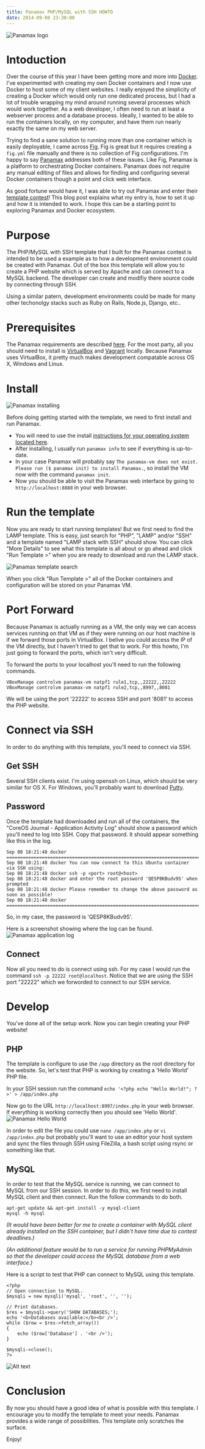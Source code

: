 ```yaml
---
title: Panamax PHP/MySQL with SSH HOWTO
date: 2014-09-08 23:30:00
---
```


![Panamax logo](/images/panamax_logo.png)

# Intoduction

Over the course of this year I have been getting more and more into [Docker](https://www.docker.com/).  I've experimented with creating my own Docker containers and I now use Docker to host some of my client websites.  I really enjoyed the simplicity of creating a Docker which would only run one dedicated process, but I had a lot of trouble wrapping my mind around running several processes which would work together.  As a web developer, I often need to run at least a webserver process and a database process.  Ideally, I wanted to be able to run the containers locally, on my computer, and have them run nearly exactly the same on my web server.

Trying to find a sane solution to running more than one container which is easily deployable, I came across [Fig](http://www.fig.sh/).  Fig is great but it requires creating a `fig.yml` file manually and there is no collection of Fig configurations.  I'm happy to say [Panamax](http://panamax.io/) addresses both of these issues.  Like Fig, Panamax is a platform to orchestrating Docker containers.  Panamax does not require any manual editing of files and allows for finding and configuring several Docker containers though a point and click web interface.

As good fortune would have it, I was able to try out Panamax and enter their [template contest](http://panamax.io/contest/)!  This blog post explains what my entry is, how to set it up and how it is intended to work.  I hope this can be a starting point to exploring Panamax and Docker ecosystem.

# Purpose

The PHP/MySQL with SSH template that I built for the Panamax contest is intended to be used a example as to how a development environment could be created with Panamax. Out of the box this template will allow you to create a PHP website which is served by Apache and can connect to a MySQL backend.  The developer can create and modifiy there source code by connecting through SSH.

Using a similar patern, development environments could be made for many other techonolgy stacks such as Ruby on Rails, Node.js, Django, etc..

# Prerequisites

The Panamax requirements are described [here](https://github.com/CenturyLinkLabs/panamax-ui/wiki/Installing-Panamax).  For the most party, all you should need to install is [VirtualBox](https://www.virtualbox.org/) and [Vagrant](https://www.vagrantup.com/) locally.  Because Panamax uses VirtualBox, it pretty much makes development compatable across OS X, Windows and Linux.

# Install

![Panamax installing](/images/panamax_installing.png)

Before doing getting started with the template, we need to first install and run Panamax.

* You will need to use the install [instructions for your operating system located here](https://github.com/CenturyLinkLabs/panamax-ui/wiki/Installing-Panamax).
* After installing, I usually run `panamax info` to see if everything is up-to-date.
* In your case Panamax will probably say `The panamax-vm does not exist. Please run ($ panamax init) to install Panamax.`, so install the VM now with the command `panamax init`.
* Now you should be able to visit the Panamax web interface by going to `http://localhost:8888` in your web browser.

# Run the template

Now you are ready to start running templates!  But we first need to find the LAMP template. This is easy, just search for "PHP", "LAMP" and/or "SSH" and a template named "LAMP stack with SSH" should show. You can click "More Details" to see what this template is all about or go ahead and click "Run Template >" when you are ready to download and run the LAMP stack.

![Panamax template search](/images/panamax_template_search.png)

When you click "Run Template >" all of the Docker containers and configuration will be stored on your Panamax VM.

# Port Forward

Because Panamax is actually running as a VM, the only way we can access services running on that VM as if they were running on our host machine is if we forward those ports in VirtualBox.  I belive you could access the IP of the VM directly, but I haven't tried to get that to work.  For this howto, I'm just going to forward the ports, which isn't very difficult.

To forward the ports to your localhost you'll need to run the following commands.

```
VBoxManage controlvm panamax-vm natpf1 rule1,tcp,,22222,,22222
VBoxManage controlvm panamax-vm natpf1 rule2,tcp,,8997,,8081
```

We will be using the port '22222' to access SSH and port '8081' to access the PHP website.

# Connect via SSH

In order to do anything with this template, you'll need to connect via SSH.

## Get SSH
Several SSH clients exist.  I'm using openssh on Linux, which should be very similar for OS X.  For Windows, you'll probably want to download [Putty](http://www.putty.org/).

## Password
Once the template had downloaded and run all of the containers, the "CoreOS Journal - Application Activity Log" should show a password which you'll need to log into SSH.  Copy that password.  It should appear something like this in the log.

```
Sep 08 18:21:48 docker ========================================================================
Sep 08 18:21:48 docker You can now connect to this Ubuntu container via SSH using:
Sep 08 18:21:48 docker ssh -p <port> root@<host>
Sep 08 18:21:48 docker and enter the root password 'QESP8KBudv9S' when prompted
Sep 08 18:21:48 docker Please remember to change the above password as soon as possible!
Sep 08 18:21:48 docker ========================================================================
```

So, in my case, the password is 'QESP8KBudv9S'.

Here is a screenshot showing where the log can be found.
![Panamax application log](/images/panamax_application_log_password.png)

## Connect

Now all you need to do is connect using ssh.  For my case I would run the command `ssh -p 22222 root@localhost`.  Notice that we are using the SSH port "22222" which we forworded to connect to our SSH service.

# Develop

You've done all of the setup work.  Now you can begin creating your PHP website!

## PHP

The template is configure to use the `/app` directory as the root directory for the website.  So, let's test that PHP is working by creating a 'Hello World' PHP file.

In your SSH session run the command `echo '<?php echo "Hello World!"; ?>' > /app/index.php`

Now go to the URL `http://localhost:8997/index.php` in your web browser.  If everything is working correctly then you should see 'Hello World'.
![Panamax Hello World](/images/panamax_lamp_hello_world.png)

In order to edit the file you could use `nano /app/index.php` or `vi /app/index.php` but probably you'll want to use an editor your host system and sync the files through SSH using FileZilla, a bash script using rsync or something like that.

## MySQL

In order to test that the MySQL service is running, we can connect to MySQL from our SSH session.  In order to do this, we first need to install MySQL client and then connect.  Run the follow commands to do both.

```
apt-get update && apt-get install -y mysql-client
mysql -h mysql
```

_\(It would have been better for me to create a container with MySQL client already installed on the SSH container, but I didn't have time due to contest deadlines.\)_

_\(An additional feature would be to run a service for running PHPMyAdmin so that the developer could access the MySQL database from a web interface.\)_

Here is a script to test that PHP can connect to MySQL using this template.

```
<?php
// Open connection to MySQL.
$mysqli = new mysqli('mysql', 'root', '', '');

// Print databases.
$res = $mysqli->query('SHOW DATABASES;');
echo '<b>Databases available:</b><br />';
while ($row = $res->fetch_array())
{
    echo ($row['Database'] . '<br />');
}

$mysqli->close();
?>
```

![Alt text](/images/panamax_lamp_mysql_test.png)


# Conclusion

By now you should have a good idea of what is possible with this template.  I encourage you to modify the template to meet your needs.  Panamax provides a wide range of possiblities.  This template only scratches the surface.

Enjoy!
